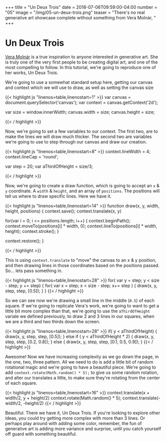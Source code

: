 +++
title = "Un Deux Trois"
date = 2018-07-06T09:59:00-04:00
number = "05"
image = "/img/05-un-deux-trois.png"
teaser = "There's no real generative art showcase complete without something from Vera Molnár, "
+++

# Un Deux Trois

[Vera Molnár](https://en.wikipedia.org/wiki/Vera_Molnar) is a true inspiration to anyone interested in generative art. She is truly one of the very first people to be creating digital art, and one of the most compelling to follow. In this tutorial, we're going to reproduce one of her works, Un Deux Trois.

We're going to use a somewhat standard setup here, getting our canvas and context which we will use to draw, as well as setting the canvas size

<div class="tmd-trigger" data-from="0" data-action="replace" data-to="all">
{{< highlight js "linenos=table,linenostart=1" >}}
var canvas = document.querySelector('canvas');
var context = canvas.getContext('2d');

var size = window.innerWidth;
canvas.width = size;
canvas.height = size;
  
{{< / highlight >}}
</div>

Now, we're going to set a few variables to our context. The first two, are to make the lines we will draw much thicker. The second two are variables we're going to use to step through our canvas and draw our creation.

<div class="tmd-trigger" data-from="8" data-action="inject" data-to="all">
{{< highlight js "linenos=table,linenostart=8" >}}
context.lineWidth = 4;
context.lineCap = 'round';

var step = 20;
var aThirdOfHeight = size/3;
  
{{< / highlight >}}
</div>

Now, we're going to create a draw function, which is going to accept an `x` & `y` coordinate. A `width` & `height`, and an array of `positions`. The positions will tell us where to draw specific lines. Here we have it.

<div class="tmd-trigger" data-from="14" data-action="inject" data-to="all">
{{< highlight js "linenos=table,linenostart=14" >}}
function draw(x, y, width, height, positions) {
  context.save();
  context.translate(x, y)
  
  for(var i = 0; i <= positions.length; i++) {
    context.beginPath();
    context.moveTo(positions[i] * width, 0);
    context.lineTo(positions[i] * width, height);
    context.stroke();
  }

  context.restore();
}
  
{{< / highlight >}}
</div>

This is using `context.translate` to "move" the canvas to an x & y position, and then drawing lines in those coordinates based on the positions passed. So... lets pass something in.

<div class="tmd-trigger" data-from="28" data-action="inject" data-to="all">
{{< highlight js "linenos=table,linenostart=28" >}}
for( var y = step; y < size - step; y += step) {
  for( var x = step; x < size - step; x+= step ) {
      draw(x, y, step, step, [0.5]);      
  }
}
{{< / highlight >}}
</div>

So we can see now we're drawing a small line in the middle (`0.5`) of each square. If we're going to replicate Vera's work, we're going to want to get a little bit more complex than that, we're going to use the `aThirdOfHeight` variale we defined previously, to draw 2 and 3 lines in our squares, when we are a third and two thirds down the screen. 

<div class="tmd-trigger" data-from="30" data-action="replace" data-to="31">
{{< highlight js "linenos=table,linenostart=28" >}}
    if( y < aThirdOfHeight) {
      draw(x, y, step, step, [0.5]);   
    } else if ( y < aThirdOfHeight * 2) {
      draw(x, y, step, step, [0.2, 0.8]);      
    } else {
      draw(x, y, step, step, [0.1, 0.5, 0.9]);      
    }
{{< / highlight >}}
</div>

Awesome! Now we have increasing complexity as we go down the page, in the one, two, three pattern. All we need to do is add a little bit of random rotational magic and we're going to have a beautiful piece. We're going to add `context.rotate(Math.random() * 5);` to give us some random rotation, and alter our translates a little, to make sure they're rotating from the center of each square.

<div class="tmd-trigger" data-from="16" data-action="replace" data-to="17">
{{< highlight js "linenos=table,linenostart=16" >}}
  context.translate(x + width/2, y + height/2)
  context.rotate(Math.random() * 5);
  context.translate(-width/2, -height/2)
{{< / highlight >}}
</div>

Beautiful. There we have it, Un Deux Trois. If you're looking to explore other ideas, you could try getting more complex with more than 3 lines. Or perhaps play around with adding some color, remember, the fun of generative art is adding more variance and surprise, until you catch yourself off guard with something beautiful.

